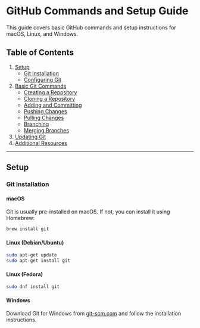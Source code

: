 # GitHub Commands and Setup Guide

This guide covers basic GitHub commands and setup instructions for macOS, Linux, and Windows.

## Table of Contents
1. [Setup](#setup)
   - [Git Installation](#git-installation)
   - [Configuring Git](#configuring-git)
2. [Basic Git Commands](#basic-git-commands)
   - [Creating a Repository](#creating-a-repository)
   - [Cloning a Repository](#cloning-a-repository)
   - [Adding and Committing](#adding-and-committing)
   - [Pushing Changes](#pushing-changes)
   - [Pulling Changes](#pulling-changes)
   - [Branching](#branching)
   - [Merging Branches](#merging-branches)
3. [Updating Git](#updating-git)
4. [Additional Resources](#additional-resources)

---

## Setup

### Git Installation

#### macOS
Git is usually pre-installed on macOS. If not, you can install it using Homebrew:
```bash
brew install git
```
#### Linux (Debian/Ubuntu)
```bash
sudo apt-get update
sudo apt-get install git
```
#### Linux (Fedora)
```bash
sudo dnf install git
```
#### Windows
Download Git for Windows from [git-scm.com](https://git-scm.com/) and follow the installation instructions.

